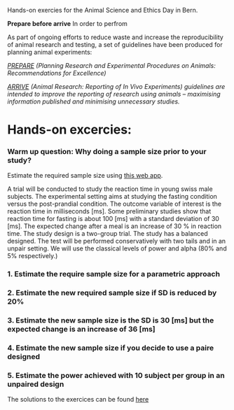 Hands-on exercies for the Animal Science and Ethics Day in Bern. 

**Prepare before arrive**
In order to perfrom

As	part	of	ongoing	efforts	to	reduce	waste and	increase	the	reproducibility of	animal	research	and	testing, a set of guidelines have been	produced	for	planning	animal	experiments:

*[PREPARE](https://journals.sagepub.com/doi/full/10.1177/0023677217724823) (Planning	Research	and	Experimental	Procedures	on	Animals:	Recommendations	for	Excellence)*

*[ARRIVE](https://journals.plos.org/plosbiology/article?id=10.1371/journal.pbio.1000412) (Animal Research: Reporting of In Vivo Experiments) guidelines are intended to improve the reporting of research using animals – maximising information published and minimising unnecessary studies.*

# Hands-on excercies:

### Warm up question: Why doing a sample size prior to your study?

Estimate the required sample size using [this web app](http://powerandsamplesize.com/).

A trial will be conducted to study the reaction time in young swiss male subjects. The experimental setting aims at studying the fasting condition versus the post-prandial condition. The outcome variable of interest is the reaction time in milliseconds [ms]. Some preliminary studies show that reaction time for fasting is about 100 [ms] with a standard deviation of 30 [ms]. The expected change after a meal is an increase of 30 % in reaction time. The study design is a two-group trial. The study has a balanced designed. The test will be performed conservatively with two tails and in an unpair setting. We will use the classical levels of power and alpha (80% and 5% respectively.)

### 1. Estimate the require sample size for a parametric approach

### 2. Estimate the new required sample size if SD is reduced by 20%

### 3. Estimate the new sample size is the SD is 30 [ms] but the expected change is an increase of 36 [ms]

### 4. Estimate the new sample size if you decide to use a paire designed

### 5. Estimate the power achieved with 10 subject per group in an unpaired design

The solutions to the exercices can be found [here](sol.html)
